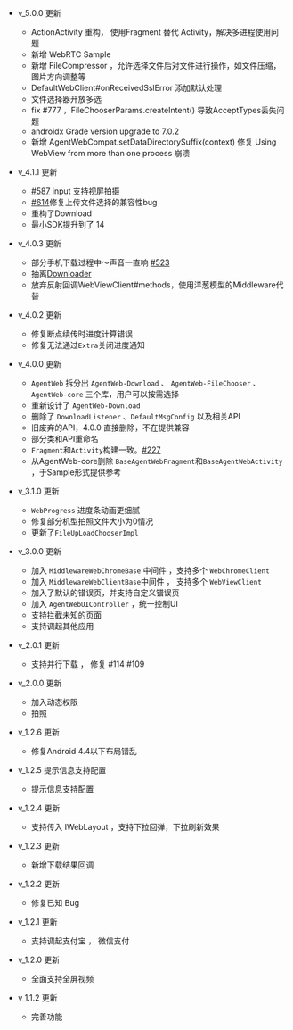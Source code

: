 * v_5.0.0 更新
	* ActionActivity 重构， 使用Fragment 替代 Activity，解决多进程使用问题
	* 新增 WebRTC Sample
	* 新增 FileCompressor ，允许选择文件后对文件进行操作，如文件压缩，图片方向调整等
	* DefaultWebClient#onReceivedSslError 添加默认处理
	* 文件选择器开放多选
	* fix #777 ，FileChooserParams.createIntent() 导致AcceptTypes丢失问题
	* androidx Grade version upgrade to 7.0.2
	* 新增 AgentWebCompat.setDataDirectorySuffix(context) 修复 Using WebView from more than one process 崩溃

* v_4.1.1 更新
    * [#587](https://github.com/Justson/AgentWeb/pull/587) input 支持视屏拍摄
    * [#614](https://github.com/Justson/AgentWeb/pull/614)修复上传文件选择的兼容性bug
    * 重构了Download
    * 最小SDK提升到了 14
    
* v_4.0.3 更新
	* 部分手机下载过程中～声音一直响 [#523](https://github.com/Justson/AgentWeb/issues/523)
	* 抽离[Downloader](https://github.com/Justson/Downloader)
	* 放弃反射回调WebViewClient#methods，使用洋葱模型的Middleware代替

* v_4.0.2 更新
	* 修复断点续传时进度计算错误
	* 修复无法通过`Extra`关闭进度通知

* v_4.0.0 更新
	* `AgentWeb` 拆分出 `AgentWeb-Download` 、 `AgentWeb-FileChooser` 、`AgentWeb-core` 三个库，用户可以按需选择
	* 重新设计了 `AgentWeb-Download` 
	* 删除了 `DownloadListener` 、`DefaultMsgConfig` 以及相关API
	* 旧废弃的API，4.0.0 直接删除，不在提供兼容
	* 部分类和API重命名 
	* `Fragment`和`Activity`构建一致。[#227](https://github.com/Justson/AgentWeb/issues/227)
	* 从AgentWeb-core删除 `BaseAgentWebFragment`和`BaseAgentWebActivity` ，于Sample形式提供参考
* v_3.1.0 更新
	* `WebProgress` 进度条动画更细腻
	* 修复部分机型拍照文件大小为0情况
	* 更新了`FileUpLoadChooserImpl`
* v_3.0.0 更新
	* 加入 `MiddlewareWebChromeBase` 中间件 ，支持多个 `WebChromeClient` 
	* 加入 `MiddlewareWebClientBase`中间件 ， 支持多个 `WebViewClient` 
	* 加入了默认的错误页，并支持自定义错误页 
	* 加入 `AgentWebUIController` ，统一控制UI 
	* 支持拦截未知的页面 
	* 支持调起其他应用 
* v_2.0.1 更新
	* 支持并行下载 ， 修复 #114 #109 
* v_2.0.0 更新
	* 加入动态权限 
	* 拍照
* v_1.2.6 更新
	* 修复Android 4.4以下布局错乱 
* v_1.2.5 提示信息支持配置 
	* 提示信息支持配置 
* v_1.2.4 更新
	* 支持传入 IWebLayout ，支持下拉回弹，下拉刷新效果 
* v_1.2.3 更新
	* 新增下载结果回调 
* v_1.2.2 更新
	* 修复已知 Bug 
* v_1.2.1 更新 
	* 支持调起支付宝 ， 微信支付 
* v_1.2.0 更新
	* 全面支持全屏视频 
* v_1.1.2 更新
	* 完善功能 


